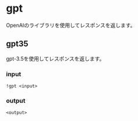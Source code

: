 # gpt

OpenAIのライブラリを使用してレスポンスを返します。

## gpt35

gpt-3.5を使用してレスポンスを返します。

### input

```text
!gpt <input>
```

### output

```text
<output>
```
